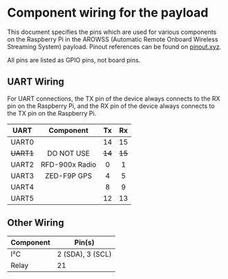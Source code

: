# Component wiring for the payload
This document specifies the pins which are used for various components on the
Raspberry Pi in the AROWSS (Automatic Remote Onboard Wireless Streaming System)
payload. Pinout references can be found on [pinout.xyz](https://pinout.xyz/).

All pins are listed as GPIO pins, not board pins.

## UART Wiring
For UART connections, the TX pin of the device always connects to the RX pin on
the Raspberry Pi, and the RX pin of the device always connects to the TX pin on
the Raspberry Pi.

| UART | Component | Tx  | Rx  |
|------|:---------:|:---:|:---:|
|UART0 |           | 14  | 15  |
|~~UART1~~| DO NOT USE |~~14~~ |~~15~~ |
|UART2 | RFD-900x Radio | 0   | 1   |
|UART3 | ZED-F9P GPS | 4   | 5   |
|UART4 |           | 8   | 9   |
|UART5 |           | 12  | 13  |


## Other Wiring

| Component | Pin(s) |
|-----------|--------|
| I²C       | 2 (SDA), 3 (SCL) |
| Relay     | 21     |
